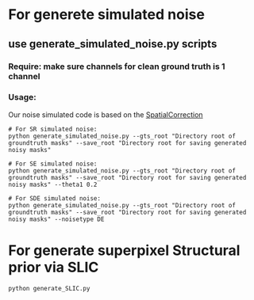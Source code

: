 # For generete simulated noise
## use generate_simulated_noise.py scripts
### Require: make sure channels for clean ground truth is 1 channel
### Usage:

Our noise simulated code is based on the [SpatialCorrection](https://github.com/michaelofsbu/SpatialCorrection)
```
# For SR simulated noise:
python generate_simulated_noise.py --gts_root "Directory root of groundtruth masks" --save_root "Directory root for saving generated noisy masks" 

# For SE simulated noise:
python generate_simulated_noise.py --gts_root "Directory root of groundtruth masks" --save_root "Directory root for saving generated noisy masks" --theta1 0.2

# For SDE simulated noise:
python generate_simulated_noise.py --gts_root "Directory root of groundtruth masks" --save_root "Directory root for saving generated noisy masks" --noisetype DE
```

# For generate superpixel Structural prior via SLIC 
```
python generate_SLIC.py 
```